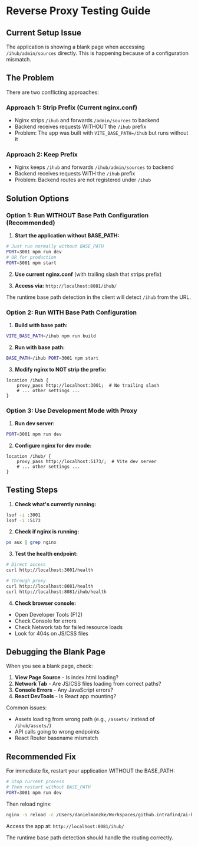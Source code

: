 # Reverse Proxy Testing Guide

## Current Setup Issue

The application is showing a blank page when accessing `/ihub/admin/sources` directly. This is happening because of a configuration mismatch.

## The Problem

There are two conflicting approaches:

### Approach 1: Strip Prefix (Current nginx.conf)

- Nginx strips `/ihub` and forwards `/admin/sources` to backend
- Backend receives requests WITHOUT the `/ihub` prefix
- Problem: The app was built with `VITE_BASE_PATH=/ihub` but runs without it

### Approach 2: Keep Prefix

- Nginx keeps `/ihub` and forwards `/ihub/admin/sources` to backend
- Backend receives requests WITH the `/ihub` prefix
- Problem: Backend routes are not registered under `/ihub`

## Solution Options

### Option 1: Run WITHOUT Base Path Configuration (Recommended)

1. **Start the application without BASE_PATH:**

```bash
# Just run normally without BASE_PATH
PORT=3001 npm run dev
# OR for production
PORT=3001 npm start
```

2. **Use current nginx.conf** (with trailing slash that strips prefix)

3. **Access via:** `http://localhost:8081/ihub/`

The runtime base path detection in the client will detect `/ihub` from the URL.

### Option 2: Run WITH Base Path Configuration

1. **Build with base path:**

```bash
VITE_BASE_PATH=/ihub npm run build
```

2. **Run with base path:**

```bash
BASE_PATH=/ihub PORT=3001 npm start
```

3. **Modify nginx to NOT strip the prefix:**

```nginx
location /ihub {
    proxy_pass http://localhost:3001;  # No trailing slash
    # ... other settings ...
}
```

### Option 3: Use Development Mode with Proxy

1. **Run dev server:**

```bash
PORT=3001 npm run dev
```

2. **Configure nginx for dev mode:**

```nginx
location /ihub/ {
    proxy_pass http://localhost:5173/;  # Vite dev server
    # ... other settings ...
}
```

## Testing Steps

1. **Check what's currently running:**

```bash
lsof -i :3001
lsof -i :5173
```

2. **Check if nginx is running:**

```bash
ps aux | grep nginx
```

3. **Test the health endpoint:**

```bash
# Direct access
curl http://localhost:3001/health

# Through proxy
curl http://localhost:8081/health
curl http://localhost:8081/ihub/health
```

4. **Check browser console:**

- Open Developer Tools (F12)
- Check Console for errors
- Check Network tab for failed resource loads
- Look for 404s on JS/CSS files

## Debugging the Blank Page

When you see a blank page, check:

1. **View Page Source** - Is index.html loading?
2. **Network Tab** - Are JS/CSS files loading from correct paths?
3. **Console Errors** - Any JavaScript errors?
4. **React DevTools** - Is React app mounting?

Common issues:

- Assets loading from wrong path (e.g., `/assets/` instead of `/ihub/assets/`)
- API calls going to wrong endpoints
- React Router basename mismatch

## Recommended Fix

For immediate fix, restart your application WITHOUT the BASE_PATH:

```bash
# Stop current process
# Then restart without BASE_PATH
PORT=3001 npm run dev
```

Then reload nginx:

```bash
nginx -s reload -c /Users/danielmanzke/Workspaces/github.intrafind/ai-hub-apps/nginx.conf
```

Access the app at: `http://localhost:8081/ihub/`

The runtime base path detection should handle the routing correctly.
